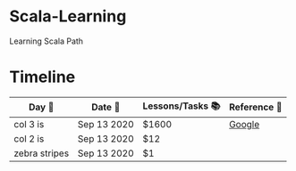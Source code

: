 # Scala-Learning
Learning Scala Path

# Timeline
| Day :pushpin: | Date :date:  | Lessons/Tasks :books:                     |   Reference :link:                                    |
| ------------- |:------------:| ------------------------------------------|-------------------------------------------------------|
| col 3 is      | Sep 13 2020  | $1600                                     |[Google](http://google.com)                            |
| col 2 is      | Sep 13 2020  |   $12                                     |                                                       |
| zebra stripes | Sep 13 2020  |    $1                                     |                                                       |

